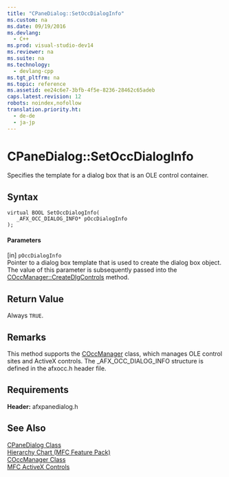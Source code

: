 ```yaml
---
title: "CPaneDialog::SetOccDialogInfo"
ms.custom: na
ms.date: 09/19/2016
ms.devlang: 
  - C++
ms.prod: visual-studio-dev14
ms.reviewer: na
ms.suite: na
ms.technology: 
  - devlang-cpp
ms.tgt_pltfrm: na
ms.topic: reference
ms.assetid: ee24c6e7-3bfb-4f5e-8236-28462c65adeb
caps.latest.revision: 12
robots: noindex,nofollow
translation.priority.ht: 
  - de-de
  - ja-jp
---
```

# CPaneDialog::SetOccDialogInfo
Specifies the template for a dialog box that is an OLE control container.  
  
## Syntax  
  
```  
virtual BOOL SetOccDialogInfo(  
   _AFX_OCC_DIALOG_INFO* pOccDialogInfo  
);  
```  
  
#### Parameters  
 [in] `pOccDialogInfo`  
 Pointer to a dialog box template that is used to create the dialog box object. The value of this parameter is subsequently passed into the [COccManager::CreateDlgControls](../vs140/COccManager--CreateDlgControls.md) method.  
  
## Return Value  
 Always `TRUE`.  
  
## Remarks  
 This method supports the [COccManager](../vs140/COccManager-Class.md) class, which manages OLE control sites and ActiveX controls. The _AFX_OCC_DIALOG_INFO structure is defined in the afxocc.h header file.  
  
## Requirements  
 **Header:** afxpanedialog.h  
  
## See Also  
 [CPaneDialog Class](../vs140/CPaneDialog-Class.md)   
 [Hierarchy Chart (MFC Feature Pack)](../vs140/Hierarchy-Chart.md)   
 [COccManager Class](../vs140/COccManager-Class.md)   
 [MFC ActiveX Controls](../vs140/MFC-ActiveX-Controls.md)